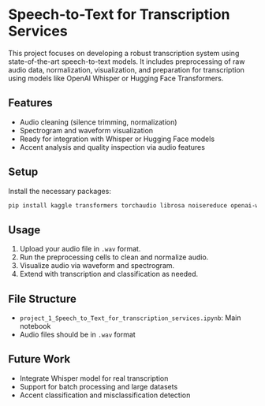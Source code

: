 # Speech-to-Text for Transcription Services

This project focuses on developing a robust transcription system using state-of-the-art speech-to-text models. It includes preprocessing of raw audio data, normalization, visualization, and preparation for transcription using models like OpenAI Whisper or Hugging Face Transformers.

## Features

- Audio cleaning (silence trimming, normalization)
- Spectrogram and waveform visualization
- Ready for integration with Whisper or Hugging Face models
- Accent analysis and quality inspection via audio features

## Setup

Install the necessary packages:

```bash
pip install kaggle transformers torchaudio librosa noisereduce openai-whisper datasets
```

## Usage

1. Upload your audio file in `.wav` format.
2. Run the preprocessing cells to clean and normalize audio.
3. Visualize audio via waveform and spectrogram.
4. Extend with transcription and classification as needed.

## File Structure

- `project_1_Speech_to_Text_for_transcription_services.ipynb`: Main notebook
- Audio files should be in `.wav` format

## Future Work

- Integrate Whisper model for real transcription
- Support for batch processing and large datasets
- Accent classification and misclassification detection
